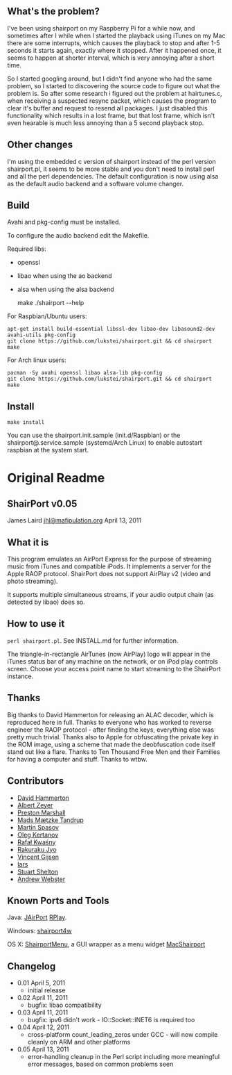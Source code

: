 What's the problem?
-----

I've been using shairport on my Raspberry Pi for a while now, and sometimes after I while when I started the playback using iTunes on my Mac there are some interrupts, which causes the playback to stop and after 1-5 seconds it starts again, exactly where it stopped. After it happened once, it seems to happen at shorter interval, which is very annoying after a short time.

So I started googling around, but I didn't find anyone who had the same problem, so I started to discovering the source code to figure out what the problem is. So after some research i figured out the problem at hairtunes.c, when receiving a suspected resync packet, which causes the program to clear it's buffer and request to resend all packages.
I just disabled this functionality which results in a lost frame, but that lost frame, which isn't even hearable is much less annoying than a 5 second playback stop.


Other changes
-----

I'm using the embedded c version of shairport instead of the perl version shairport.pl, it seems to be more stable and you don't need to install perl and all the perl dependencies.
The default configuration is now using alsa as the default audio backend and a software volume changer.

Build
-----

Avahi and pkg-config must be installed.

To configure the audio backend edit the Makefile.

Required libs: 

* openssl
* libao when using the ao backend
* alsa when using the alsa backend

    make
    ./shairport --help

For Raspbian/Ubuntu users:
    
    apt-get install build-essential libssl-dev libao-dev libasound2-dev avahi-utils pkg-config
    git clone https://github.com/lukstei/shairport.git && cd shairport
    make

For Arch linux users:
    
    pacman -Sy avahi openssl libao alsa-lib pkg-config
    git clone https://github.com/lukstei/shairport.git && cd shairport
    make

Install
-----

    make install

You can use the shairport.init.sample (init.d/Raspbian) or the shairport@.service.sample (systemd/Arch Linux) to enable autostart raspbian at the system start.


Original Readme
===============

ShairPort v0.05
-----------
James Laird <jhl@mafipulation.org>
April 13, 2011

What it is
----------
This program emulates an AirPort Express for the purpose of streaming music from iTunes and compatible iPods. It implements a server for the Apple RAOP protocol.
ShairPort does not support AirPlay v2 (video and photo streaming).

It supports multiple simultaneous streams, if your audio output chain (as detected by libao) does so.

How to use it
-------------
`perl shairport.pl`. See INSTALL.md for further information.

The triangle-in-rectangle AirTunes (now AirPlay) logo will appear in the iTunes status bar of any machine on the network, or on iPod play controls screen. Choose your access point name to start streaming to the ShairPort instance.

Thanks
------
Big thanks to David Hammerton for releasing an ALAC decoder, which is reproduced here in full.
Thanks to everyone who has worked to reverse engineer the RAOP protocol - after finding the keys, everything else was pretty much trivial.
Thanks also to Apple for obfuscating the private key in the ROM image, using a scheme that made the deobfuscation code itself stand out like a flare.
Thanks to Ten Thousand Free Men and their Families for having a computer and stuff.
Thanks to wtbw.

Contributors
------------
* [David Hammerton](http://craz.net/)
* [Albert Zeyer](http://www.az2000.de)
* [Preston Marshall](mailto:preston@synergyeoc.com)
* [Mads Mætzke Tandrup](mailto:mads@tandrup.org)
* [Martin Spasov](mailto:mspasov@gmail.com)
* [Oleg Kertanov](mailto:okertanov@gmail.com)
* [Rafał Kwaśny](mailto:mag@entropy.be)
* [Rakuraku Jyo](mailto:jyo.rakuraku@gmail.com)
* [Vincent Gijsen](mailto:vtj.gijsen@gmail.com)
* [lars](mailto:lars@namsral.com)
* [Stuart Shelton](https://blog.stuart.shelton.me/)
* [Andrew Webster](mailto:andywebs@gmail.com)

Known Ports and Tools
---------------------
Java:
    [JAirPort](https://github.com/froks/JAirPort)
    [RPlay](https://github.com/bencall/RPlay).

Windows:
    [shairport4w](http://sf.net/projects/shairport4w)

OS X:
    [ShairportMenu](https://github.com/rcarlsen/ShairPortMenu), a GUI wrapper as a menu widget
    [MacShairport](https://github.com/joshaber/MacShairport)

Changelog
---------
* 0.01  April 5, 2011
    * initial release
* 0.02  April 11, 2011
    * bugfix: libao compatibility
* 0.03  April 11, 2011
    * bugfix: ipv6 didn't work - IO::Socket::INET6 is required too
* 0.04  April 12, 2011
    * cross-platform count_leading_zeros under GCC - will now compile cleanly on ARM and other platforms
* 0.05  April 13, 2011
    * error-handling cleanup in the Perl script including more meaningful error messages, based on common problems seen

